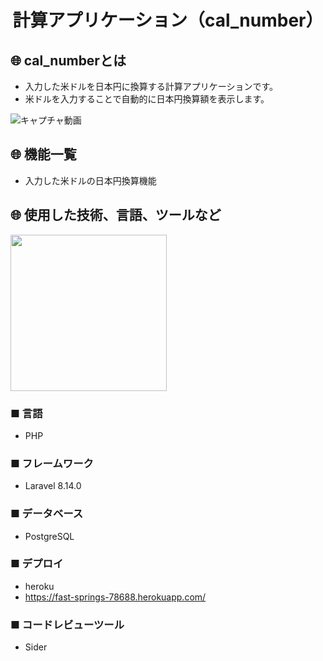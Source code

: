 <h1 align="center">計算アプリケーション（cal_number）</h1>

## :globe_with_meridians: cal_numberとは
- 入力した米ドルを日本円に換算する計算アプリケーションです。
- 米ドルを入力することで自動的に日本円換算額を表示します。

![キャプチャ動画](https://i.gyazo.com/75e983a67996274bf2dfed97adf73ece.gif)

## :globe_with_meridians: 機能一覧
- 入力した米ドルの日本円換算機能

## :globe_with_meridians: 使用した技術、言語、ツールなど
<a href="https://laravel.com" target="_blank"><img src="https://raw.githubusercontent.com/laravel/art/master/logo-lockup/5%20SVG/2%20CMYK/1%20Full%20Color/laravel-logolockup-cmyk-red.svg" width="250px"></a></p> <!-- laravelのロゴ -->
### ■ 言語
* PHP
### ■ フレームワーク
* Laravel 8.14.0

### ■ データベース
* PostgreSQL 

### ■ デプロイ
* heroku
* https://fast-springs-78688.herokuapp.com/

### ■ コードレビューツール
* Sider
